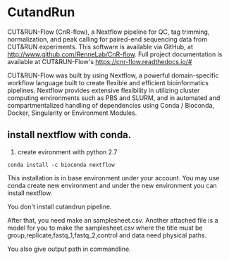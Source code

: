 # CutandRun
 CUT&RUN-Flow (CnR-flow), a Nextflow pipeline for QC, tag trimming, normalization, and peak calling for paired-end sequencing data from CUT&RUN experiments. This software is available via GitHub, at http://www.github.com/RenneLab/CnR-flow.
 Full project documentation is available at CUT&RUN-Flow's https://cnr-flow.readthedocs.io/#
 
CUT&RUN-Flow was built by using Nextflow, a powerful domain-specific workflow language built to create flexible and efficient bioinformatics pipelines. Nextflow provides extensive flexibility in utilizing cluster computing environments such as PBS and SLURM, and in automated and compartmentalized handling of dependencies using Conda / Bioconda, Docker, Singularity or Environment Modules.
 
## install nextflow with conda. 
1. create evironment with python 2.7
   
```
conda install -c bioconda nextflow
```

This installation is in base environment under your account. You may use conda create new environment and under the new environment you can install nextflow.

You don't install cutandrun pipeline.

After that, you need make an samplesheet.csv. Another attached file is a model for you to make the samplesheet.csv where the title must be group,replicate,fastq_1,fastq_2,control and data need physical paths. 

You also give output path in commandline.
